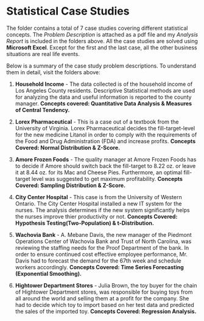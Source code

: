 # Statistical Case Studies 

The folder contains a total of 7 case studies covering different statistical concepts. The *Problem Description* is attached as a pdf file and my *Analysis Report* is included in the folders above. All the case studies are solved using **Microsoft Excel**. Except for the first and the last case, all the other business situations are real life events. 

Below is a summary of the case study problem descriptions. To understand them in detail, visit the folders above:

1. **Household Income** - The data collected is of the household income of Los Angeles County residents. Descriptive Statistical methods are used for analyzing the data and useful information is reported to the county manager. **Concepts covered: Quantitative Data Analysis & Measures of Central Tendency.** 

2. **Lorex Pharmaceutical** - This is a case out of a textbook from the University of Virginia. Lorex Pharmaceutical decides the fill-target-level for the new medicine Litanol in order to comply with the requirements of the Food and Drug Administration (FDA) and increase profits. **Concepts Covered: Normal Distribution & Z-Score.**

3. **Amore Frozen Foods** - The quality manager at Amore Frozen Foods has to decide if Amore should switch back the fill-target to 8.22 oz. or leave it at 8.44 oz. for its Mac and Cheese Pies. Furthermore, an optimal fill-target level was suggested to get maximum profitability. **Concepts Covered: Sampling Distribution & Z-Score.**

4. **City Center Hospital** - This case is from the University of Western Ontario. The City Center Hospital installed a new IT system for the nurses. The analysis determines if the new system significantly helps the nurses improve thier productivity or not. **Concepts Covered: Hypothesis Testing(Two-Population) & t-Distribution.**

5. **Wachovia Bank** - A. Mebane Davis, the new manager of the Piedmont Operations Center of Wachovia Bank and Trust of North Carolina, was reviewing the staffing needs for the Proof Department of the bank. In order to ensure continued cost effective employee performance, Mr. Davis had to forecast the demand for the 67th week and schedule workers accordingly. **Concepts Covered: Time Series Forecasting (Exponential Smoothing).**

6. **Hightower Department Stores** - Julia Brown, the toy buyer for the chain of Hightower Department stores, was responsible for
buying toys from all around the world and selling them at a profit for the company. She had to decide which toy to import based on her test data and predicted the sales of the imported toy. **Concepts Covered: Regression Analysis.**
